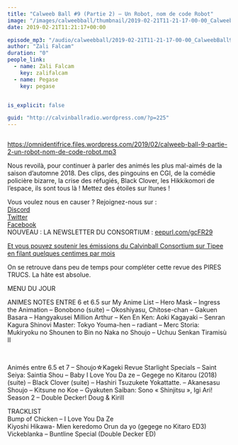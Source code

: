 ```yaml
---
title: "Calweeb Ball #9 (Partie 2) – Un Robot, nom de code Robot"
image: "/images/calweebball/thumbnail/2019-02-21T11-21-17-00-00_CalweebBall9Partie2UnRobotnomdecodeRobot.jpg"
date: 2019-02-21T11:21:17+00:00

episode_mp3: "/audio/calweebball/2019-02-21T11-21-17-00-00_CalweebBall9Partie2UnRobotnomdecodeRobot.mp3"
author: "Zali Falcam"
duration: "0"
people_link: 
  - name: Zali Falcam
    key: zalifalcam
  - name: Pegase
    key: pegase


is_explicit: false

guid: "http://calvinballradio.wordpress.com/?p=225"
---
```


<PodcastHeader/>

<!-- ECRIRE LA DESCRIPTION DE L'EPISODE SOUS CETTE LIGNE -->
<p><img src="/resources/calweebball/2019-02-21T11-21-17-00-00_CalweebBall9Partie2UnRobotnomdecodeRobot/c9-2.jpg" alt=""></p>
<p><a href="https://omnidentifrice.files.wordpress.com/2019/02/calweeb-ball-9-partie-2-un-robot-nom-de-code-robot.mp3" rel="nofollow">https://omnidentifrice.files.wordpress.com/2019/02/calweeb-ball-9-partie-2-un-robot-nom-de-code-robot.mp3</a></p>
<p>Nous revoilà, pour continuer à parler des animés les plus mal-aimés de la saison d’automne 2018. Des clips, des pingouins en CGI, de la comédie policière bizarre, la crise des réfugiés, Black Clover, les Hikkikomori de l’espace, ils sont tous là ! Mettez des étoiles sur Itunes !</p>
<p>Vous voulez nous en causer ? Rejoignez-nous sur :<br>
<a href="http://discordapp.com/invite/4RnA9v7" rel="nofollow">Discord</a><br>
<a href="https://twitter.com/Calvinball_FM?lang=fr" rel="nofollow">Twitter</a><br>
<a href="https://www.facebook.com/CalvinballRadio/?ref=bookmarks" rel="nofollow">Facebook</a><br>
NOUVEAU : LA NEWSLETTER DU CONSORTIUM :&nbsp;<a title="http://eepurl.com/gcFR29" href="https://exit.sc/?url=http%3A%2F%2Feepurl.com%2FgcFR29" rel="nofollow">eepurl.com/gcFR29</a></p>
<p><a href="https://fr.tipeee.com/calvinball" rel="nofollow">Et vous pouvez soutenir les émissions du Calvinball Consortium sur Tipee en filant quelques centimes par mois</a></p>
<p>On se retrouve dans peu de temps pour compléter cette revue des PIRES TRUCS. La hâte est absolue.</p>
<p>MENU DU JOUR</p>




<tr>
<td>ANIMES NOTES ENTRE 6 et 6.5 sur My Anime List</td>
</tr>
<tr>
<td>– Hero Mask</td>
</tr>
<tr>
<td>– Ingress the Animation</td>
</tr>
<tr>
<td>– Bonobono (suite)</td>
</tr>
<tr>
<td>– Okoshiyasu, Chitose-chan</td>
</tr>
<tr>
<td>– Gakuen Basara</td>
</tr>
<tr>
<td>– Hangyakusei Million Arthur</td>
</tr>
<tr>
<td>– Ken En Ken: Aoki Kagayaki</td>
</tr>
<tr>
<td>– Senran Kagura Shinovi Master: Tokyo Youma-hen</td>
</tr>
<tr>
<td>– radiant</td>
</tr>
<tr>
<td>– Merc Storia: Mukiryoku no Shounen to Bin no Naka no Shoujo</td>
</tr>
<tr>
<td>– Uchuu Senkan Tiramisù II</td>
</tr>


<p>&nbsp;</p>




<tr>
<td>Animés entre 6.5 et 7</td>
</tr>
<tr>
<td>– Shoujo☆Kageki Revue Starlight Specials</td>
</tr>
<tr>
<td>– Saint Seiya: Saintia Shou</td>
</tr>
<tr>
<td>– Baby I Love You Da ze</td>
</tr>
<tr>
<td>– Gegege no Kitarou (2018) (suite)</td>
</tr>
<tr>
<td>– Black Clover (suite)</td>
</tr>
<tr>
<td>– Hashiri Tsuzukete Yokattatte.</td>
</tr>
<tr>
<td>– Akanesasu Shoujo</td>
</tr>
<tr>
<td>– Kitsune no Koe</td>
</tr>
<tr>
<td>– Gyakuten Saiban: Sono «&nbsp;Shinjitsu&nbsp;», Igi Ari! Season 2</td>
</tr>
<tr>
<td>– Double Decker! Doug &amp; Kirill</td>
</tr>


<p>TRACKLIST<br>
Bump of Chicken – I Love You Da Ze<br>
Kiyoshi Hikawa- Mien keredomo Orun da yo (gegege no Kitaro ED3)<br>
Vickeblanka – Buntline Special (Double Decker ED)</p>


